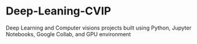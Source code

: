 # Deep-Leaning-CVIP
Deep Learning and Computer visions projects built using Python, Jupyter Notebooks, Google Collab, and GPU environment
